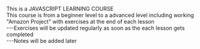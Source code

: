 This is a JAVASCRIPT LEARNING COURSE
<br>
This course is from a beginner level to a advanced level including working "Amazon Project" with exercises at the end of each lesson
<br>
---Exercises will be updated regularly as soon as the each lesson gets completed
<br>
---Notes will be added later


